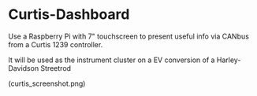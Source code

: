 # Curtis-Dashboard
Use a Raspberry Pi with 7" touchscreen to present useful info via CANbus from a Curtis 1239 controller.

It will be used as the instrument cluster on a EV conversion of a Harley-Davidson Streetrod

(curtis_screenshot.png)
